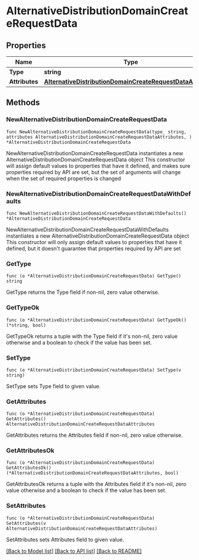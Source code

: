 # AlternativeDistributionDomainCreateRequestData

## Properties

Name | Type | Description | Notes
------------ | ------------- | ------------- | -------------
**Type** | **string** |  | 
**Attributes** | [**AlternativeDistributionDomainCreateRequestDataAttributes**](AlternativeDistributionDomainCreateRequestDataAttributes.md) |  | 

## Methods

### NewAlternativeDistributionDomainCreateRequestData

`func NewAlternativeDistributionDomainCreateRequestData(type_ string, attributes AlternativeDistributionDomainCreateRequestDataAttributes, ) *AlternativeDistributionDomainCreateRequestData`

NewAlternativeDistributionDomainCreateRequestData instantiates a new AlternativeDistributionDomainCreateRequestData object
This constructor will assign default values to properties that have it defined,
and makes sure properties required by API are set, but the set of arguments
will change when the set of required properties is changed

### NewAlternativeDistributionDomainCreateRequestDataWithDefaults

`func NewAlternativeDistributionDomainCreateRequestDataWithDefaults() *AlternativeDistributionDomainCreateRequestData`

NewAlternativeDistributionDomainCreateRequestDataWithDefaults instantiates a new AlternativeDistributionDomainCreateRequestData object
This constructor will only assign default values to properties that have it defined,
but it doesn't guarantee that properties required by API are set

### GetType

`func (o *AlternativeDistributionDomainCreateRequestData) GetType() string`

GetType returns the Type field if non-nil, zero value otherwise.

### GetTypeOk

`func (o *AlternativeDistributionDomainCreateRequestData) GetTypeOk() (*string, bool)`

GetTypeOk returns a tuple with the Type field if it's non-nil, zero value otherwise
and a boolean to check if the value has been set.

### SetType

`func (o *AlternativeDistributionDomainCreateRequestData) SetType(v string)`

SetType sets Type field to given value.


### GetAttributes

`func (o *AlternativeDistributionDomainCreateRequestData) GetAttributes() AlternativeDistributionDomainCreateRequestDataAttributes`

GetAttributes returns the Attributes field if non-nil, zero value otherwise.

### GetAttributesOk

`func (o *AlternativeDistributionDomainCreateRequestData) GetAttributesOk() (*AlternativeDistributionDomainCreateRequestDataAttributes, bool)`

GetAttributesOk returns a tuple with the Attributes field if it's non-nil, zero value otherwise
and a boolean to check if the value has been set.

### SetAttributes

`func (o *AlternativeDistributionDomainCreateRequestData) SetAttributes(v AlternativeDistributionDomainCreateRequestDataAttributes)`

SetAttributes sets Attributes field to given value.



[[Back to Model list]](../README.md#documentation-for-models) [[Back to API list]](../README.md#documentation-for-api-endpoints) [[Back to README]](../README.md)


